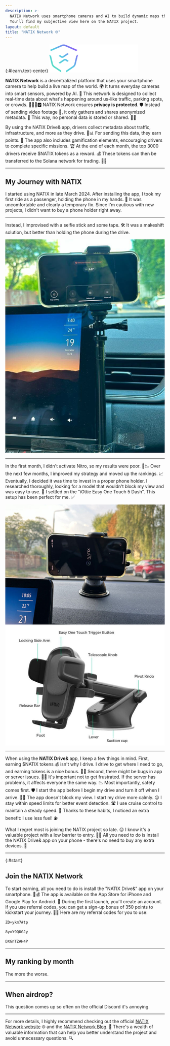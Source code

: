 ```yaml
---
description: >-
  NATIX Network uses smartphone cameras and AI to build dynamic maps through its decentralized platform.
  You'll find my subjective view here on the NATIX project.
layout: default
title: "NATIX Network 🌐"
---
```


{:#learn.text-center}
![NATIX Network](assets/images/natix-logo.svg)

**NATIX Network** is a decentralized platform that uses your smartphone camera to help build a live map of the world.
🌍
It turns everyday cameras into smart sensors, powered by AI.
🤖
This network is designed to collect real-time data about what's happening around us-like traffic, parking spots, or crowds.
🚗🚶‍♂️🅿️
NATIX Network ensures **privacy is protected**.
🛡️
Instead of sending video footage 🎥, it only gathers and shares anonymized metadata.
🔐
This way, no personal data is stored or shared.
🚫👤

By using the NATIX Drive& app, drivers collect metadata about traffic, infrastructure, and more as they drive.
🚗📊
For sending this data, they earn points.
🎯
The app also includes gamification elements, encouraging drivers to complete specific missions.
🏆
At the end of each month, the top 3000 drivers receive $NATIX tokens as a reward.
💰
These tokens can then be transferred to the Solana network for trading.
💸🔗

---

## My Journey with NATIX

I started using NATIX in late March 2024.
After installing the app, I took my first ride as a passenger, holding the phone in my hands.
📱
It was uncomfortable and clearly a temporary fix.
Since I'm cautious with new projects, I didn't want to buy a phone holder right away.

---

Instead, I improvised with a selfie stick and some tape.
🛠️
It was a makeshift solution, but better than holding the phone during the drive.

<div class="row">
  <div class="col-6 offset-3">
    <img alt="Natix on the selfie stick"
         class="img-fluid"
         src="assets/images/natix-on-selfie-stick.jpg"
    >
  </div>
</div>

---

In the first month, I didn't activate Nitro, so my results were poor.
🚫📉
Over the next few months, I improved my strategy and moved up the rankings.
📈
Eventually, I decided it was time to invest in a proper phone holder.
I researched thoroughly, looking for a model that wouldn't block my view and was easy to use.
🧐
I settled on the "iOttie Easy One Touch 5 Dash".
This setup has been perfect for me.
✅

<div class="row">
  <div class="col-6 offset-3">
    <img alt="Natix on the car dashboard"
         src="assets/images/natix-on-car-dashboard.jpg"
         class="img-fluid"
    >
  </div>
</div>

<div class="row">
  <div class="col-6 offset-3">
    <img alt="iOttie Easy One Touch 5 Dash"
         src="assets/images/iottie-easy-one-touch-5-dash.jpg"
         class="img-fluid"
    >
  </div>
</div>

---

When using the **NATIX Drive&** app, I keep a few things in mind.
First, earning $NATIX tokens 💰 isn't why I drive.
I drive to get where I need to go, and earning tokens is a nice bonus.
🚗✨
Second, there might be bugs in app or server issues.
🐞🔧
It's important not to get frustrated.
If the server has problems, it affects everyone the same way.
📉
Most importantly, safety comes first.
🛡️
I start the app before I begin my drive and turn it off when I arrive.
📱🚦
The app doesn't block my view.
I start my drive more calmly.
😌
I stay within speed limits for better event detection.
🛣️
I use cruise control to maintain a steady speed.
🚀
Thanks to these habits, I noticed an extra benefit:
I use less fuel!
⛽️

What I regret most is joining the NATIX project so late.
😔
I know it's a valuable project with a low barrier to entry.
🚀📱
All you need to do is install the NATIX Drive& app on your phone - there's no need to buy any extra devices.
🔧

---

{:#start}
## Join the NATIX Network

To start earning, all you need to do is install the "NATIX Drive&" app on your smartphone.
📱💰
The app is available on the App Store for iPhone and Google Play for Android.
🛒
During the first launch, you'll create an account.
If you use referral codes, you can get a sign-up bonus of 350 points to kickstart your journey.
🎉🚀
Here are my referral codes for you to use:
<!-- NATIX-REFERRAL-CODES-LIST:START -->
```
ZD+ykm7#tp
```

```
8yxY9QUGJy
```

```
DXGnTZ#H4P
```
<!-- NATIX-REFERRAL-CODES-LIST:END -->
<!--
_All referral codes this week have been used.
Come back on Sunday for new refcodes._
-->

---

## My ranking by month

The more the worse.

<canvas class="my-4 w-100" id="results" width="900" height="380"></canvas>
<script src="https://cdn.jsdelivr.net/npm/chart.js@4.4.4/dist/chart.umd.min.js"></script>
<script>
(() => {
  'use strict'

  const DATES   = ['2024.03', '2024.04', '2024.05', '2024.06', '2024.07', '2024.08', '2024.09', '2024.10', '2024.11', '2024.12', '2025.01', '2025.02'];
  const RESULTS = [ 401,       144,       67,        79,        47,        66,        87,        80,        61,        50,        61,       57       ];

  // Graphs
  const ctx = document.getElementById('results')
  // eslint-disable-next-line no-unused-vars
  const chart = new Chart(ctx, {
    type: 'bar',
    data: {
      labels: DATES,
      datasets: [{
        data: RESULTS
      }]
    },
    options: {
      plugins: {
        legend: {
          display: false
        },
        tooltip: {
          boxPadding: 4
        }
      }
    }
  })
})();
</script>

---

## When airdrop?

This question comes up so often on the official Discord it's annoying.

---

For more details, I highly recommend checking out the official [NATIX Network website](https://www.natix.network/)
🌐
and the [NATIX Network Blog](https://www.natix.network/blog).
📝
There's a wealth of valuable information that can help you better understand the project and avoid unnecessary questions.
🔍
